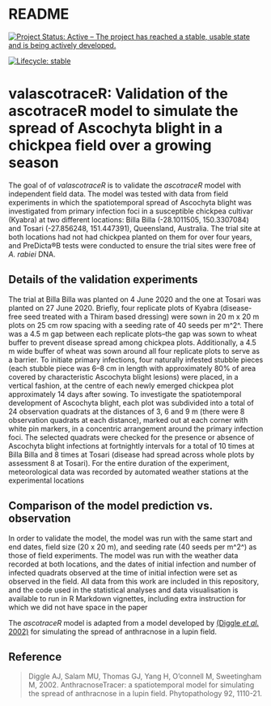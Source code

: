 README
================

[![Project Status: Active – The project has reached a stable, usable
state and is being actively
developed.](https://www.repostatus.org/badges/latest/active.svg)](https://www.repostatus.org/#active)
<!-- badges: start -->
[![Lifecycle: stable](https://img.shields.io/badge/lifecycle-stable-brightgreen.svg)](https://www.tidyverse.org/lifecycle/#stable) 
<!-- badges: end -->

# valascotraceR: Validation of the ascotraceR model to simulate the spread of Ascochyta blight in a chickpea field over a growing season

The goal of of *valascotraceR* is to validate the *ascotraceR* model with independent field data. The model was tested with data from field experiments in which the spatiotemporal spread of Ascochyta blight was investigated from primary infection foci in a susceptible chickpea cultivar (Kyabra) at two different locations: Billa Billa (-28.1011505, 150.3307084) and Tosari (-27.856248, 151.447391), Queensland, Australia. The trial site at both locations had not had chickpea planted on them for over four years, and PreDicta®B tests were conducted to ensure the trial sites were free of _A. rabiei_ DNA. 

## Details of the validation experiments

The trial at Billa Billa was planted on 4 June 2020 and the one at Tosari was planted on 27 June 2020. Briefly, four replicate plots of Kyabra (disease-free seed treated with a Thiram based dressing) were sown in 20 m x 20 m plots on 25 cm row spacing with a seeding rate of 40 seeds per m^2^. There was a 4.5 m gap between each replicate plots–the gap was sown to wheat buffer to prevent disease spread among chickpea plots. Additionally, a 4.5 m wide buffer of wheat was sown around all four replicate plots to serve as a barrier. 
To initiate primary infections, four naturally infested stubble pieces (each stubble piece was 6–8 cm in length with approximately 80% of area covered by characteristic Ascochyta blight lesions) were placed, in a vertical fashion, at the centre of each newly emerged chickpea plot approximately 14 days after sowing. To investigate the spatiotemporal development of Ascochyta blight, each plot was subdivided into a total of 24 observation quadrats at the distances of 3, 6 and 9 m (there were 8 observation quadrats at each distance), marked out at each corner with white pin markers, in a concentric arrangement around the primary infection foci. The selected quadrats were checked for the presence or absence of Ascochyta blight infections at fortnightly intervals for a total of 10 times at Billa Billa and 8 times at Tosari (disease had spread across whole plots by assessment 8 at Tosari). 
For the entire duration of the experiment, meteorological data was recorded by automated weather stations at the experimental locations

## Comparison of the model prediction vs. observation

In order to validate the model, the model was run with the same start and end dates, field size (20 x 20 m), and seeding rate (40 seeds per m^2^) as those of field experiments. The model was run with the weather data recorded at both locations, and the dates of initial infection and number of infected quadrats observed at the time of initial infection were set as observed in the field. All data from this work are included in this repository, and the code used in the statistical analyses and data visualisation is available to run in R Markdown vignettes, including extra instruction for which we did not have space in the paper

The *ascotraceR* model is adapted from a model developed by [(Diggle *et al.*
2002)](https://doi.org/10.1094/PHYTO.2002.92.10.1110) for simulating the
spread of anthracnose in a lupin field.

## Reference

> Diggle AJ, Salam MU, Thomas GJ, Yang H, O’connell M, Sweetingham M,
> 2002. AnthracnoseTracer: a spatiotemporal model for simulating the
> spread of anthracnose in a lupin field. Phytopathology 92, 1110-21.
